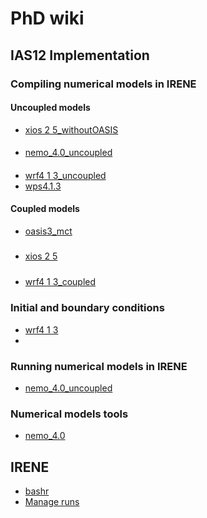 # PhD wiki
## IAS12 Implementation
### Compiling numerical models in IRENE
#### Uncoupled models
* [xios 2 5_withoutOASIS](IAS12/models/compiling_xios-2.5_withoutOASIS.md)
####
* [nemo_4.0_uncoupled](IAS12/models/compiling_nemo_4.0_uncoupled.md)
####
* [wrf4 1 3_uncoupled](IAS12/models/compiling_wrf4.1.3_uncoupled.md)
* [wps4.1.3](IAS12/models/compiling_wps4.1.3.md)

#### Coupled models
* [oasis3_mct](IAS12/models/compiling_oasis3-mct.md)
#####
* [xios 2 5](IAS12/models/compiling_xios-2.5.md)
#####
* [wrf4 1 3_coupled](IAS12/models/compiling_wrf4.1.3_coupled.md)
#####

### Initial and boundary conditions
* [wrf4 1 3](IAS12/models/gen_init_bd_files_wrf4.1.3.md)
* 
### Running numerical models in IRENE
* [nemo_4.0_uncoupled](IAS12/models/run_nemo_4.0_uncoupled.md)


### Numerical models tools
* [nemo_4.0](IAS12/models/tools_nemo_4.0.md)

## IRENE
* [bashr](irene/bashrc.md)
* [Manage runs](irene/manage_runs.md)

